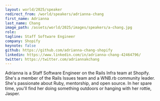 ```yaml
---
layout: world/2025/speaker
redirect_from: /world/speakers/adrianna-chang
first_name: Adrianna
last_name: Chang
image_path: /assets/world/2025/images/speakers/a-chang.jpg
role:
tagline: Staff Software Engineer
company: Shopify
keynote: false
github: https://github.com/adrianna-chang-shopify
linkedin: https://www.linkedin.com/in/adrianna-chang-42464796/
twitter: https://twitter.com/adriannakchang
---
```


Adrianna is a Staff Software Engineer on the Rails Infra team at Shopify. She's a member of the Rails Issues team and a WNB.rb community leader. She's passionate about Ruby, mentorship, and open source. In her spare time, you'll find her doing something outdoors or hanging with her rottie, Jasper.

